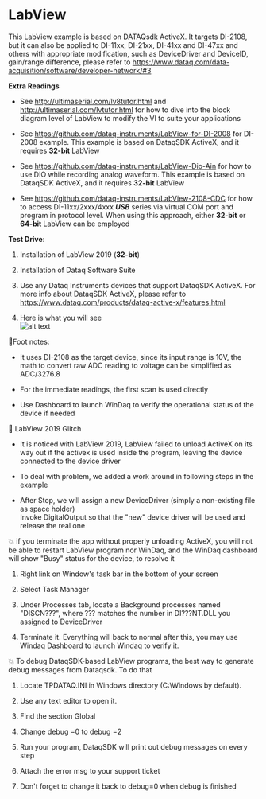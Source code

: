 # LabView
This LabView example is based on DATAQsdk ActiveX. It targets DI-2108, but it can also be applied to  DI-11xx, DI-21xx, DI-41xx and DI-47xx and others with appropriate modification, such as DeviceDriver and DeviceID, gain/range difference, please refer to https://www.dataq.com/data-acquisition/software/developer-network/#3

**Extra Readings**
  - See http://ultimaserial.com/lv8tutor.html and http://ultimaserial.com/lvtutor.html for how to dive into the block diagram level of LabView to modify the VI to suite your applications

  - See https://github.com/dataq-instruments/LabView-for-DI-2008 for DI-2008 example. This example is based on DataqSDK ActiveX, and it requires **32-bit** LabView

  - See https://github.com/dataq-instruments/LabView-Dio-Ain for how to use DIO while recording analog waveform. This example is based on DataqSDK ActiveX, and it requires **32-bit** LabView

  - See https://github.com/dataq-instruments/LabView-2108-CDC for how to access DI-11xx/2xxx/4xxx **_USB_** series via virtual COM port and program in  protocol level. When using this approach, either **32-bit** or **64-bit** LabView can be employed


**Test Drive**:

  1) Installation of LabView 2019 (**32-bit**)
  
  2) Installation of Dataq Software Suite
  
  3) Use any Dataq Instruments devices that support DataqSDK ActiveX. For more info about DataqSDK ActiveX, please refer to https://www.dataq.com/products/dataq-active-x/features.html 
  
  4) Here is what you will see <br/>
  ![alt text](https://www.dataq.com/resources/repository/labview.gif "ScreenCapture by LICECap")

:notebook:Foot notes:
  - It uses DI-2108 as the target device, since its input range is 10V, the math to convert raw ADC reading to voltage can be simplified as ADC/3276.8
  
  - For the immediate readings, the first scan is used directly
  
  - Use Dashboard to launch WinDaq to verify the operational status of the device if needed
  
:bug: LabView 2019 Glitch

  - It is noticed with LabView 2019, LabView failed to unload ActiveX on its way out if the activex is used inside the program, leaving the device connected to the device driver
  
  - To deal with problem, we added a work around in following steps in the example
  
  - After Stop, we will assign a new DeviceDriver (simply a non-existing file as space holder)<br/>
  Invoke DigitalOutput so that the "new" device driver will be used and release the real one<br/>
 
:boom: if you terminate the app without properly unloading ActiveX, you will not be able to restart LabView program nor WinDaq, and the WinDaq dashboard will show "Busy" status for the device, to resolve it

1) Right link on Window's task bar in the bottom of your screen

2) Select Task Manager

3) Under Processes tab, locate a Background processes named "DISCN???", where ??? matches the number in DI???NT.DLL you assigned to DeviceDriver

4) Terminate it. Everything will back to normal after this, you may use Windaq Dashboard to launch Windaq to verify it.

:boom: To debug DataqSDK-based LabView programs, the best way to generate debug messages from Dataqsdk. To do that

1) Locate TPDATAQ.INI in Windows directory (C:\Windows by default). 

2) Use any text editor to open it. 

3) Find the section Global

4) Change debug =0 to debug =2 

5) Run your program, DataqSDK will print out debug messages on every step

6) Attach the error msg to your support ticket  

7) Don't forget to change it back to debug=0 when debug is finished
